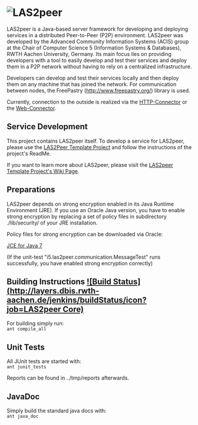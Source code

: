 ![LAS2peer](https://raw.github.com/rwth-acis/LAS2peer/master/img/las2peer_logo.png) 
=================

LAS2peer is a Java-based server framework for developing and deploying services in a distributed Peer-to-Peer (P2P) environment. LAS2peer was developed by the Advanced Community Information Systems (ACIS) group at the Chair of Computer Science 5 (Information Systems & Databases), RWTH Aachen University, Germany. Its main focus lies on providing developers with a tool to easily develop and test their services and deploy them in a P2P network without having to rely on a centralized infrastructure.

Developers can develop and test their services locally and then deploy them on any machine that has joined the network. For communication between nodes, the FreePastry (http://www.freepastry.org/) library is used.

Currently, connection to the outside is realized via the [HTTP-Connector](https://github.com/rwth-acis/LAS2peer-HttpConnector/) or the [Web-Connector](https://github.com/rwth-acis/LAS2peer-WebConnector/).

Service Development
-----------------------
This project contains LAS2peer itself. To develop a service for LAS2peer, please use the 
[LAS2Peer Template Project](https://github.com/rwth-acis/LAS2peer-Template-Project/) and follow the instructions of the project's ReadMe.  

If you want to learn more about LAS2peer, please visit the [LAS2peer Template Project's Wiki Page](https://github.com/rwth-acis/LAS2peer-Template-Project/wiki).

Preparations
-----------------------

LAS2peer depends on strong encryption enabled in its Java Runtime Environment (JRE).
If you use an Oracle Java version, you have to enable strong encryption by replacing a set of policy files in subdirectory ./lib/security/ of your JRE installation.

Policy files for strong encryption can be downloaded via Oracle:

[JCE for Java 7](http://www.oracle.com/technetwork/java/javase/downloads/jce-7-download-432124.html "JCE-7")

(If the unit-test "i5.las2peer.communication.MessageTest" runs successfully, you have enabled strong encryption correctly)


Building Instructions [![Build Status](http://layers.dbis.rwth-aachen.de/jenkins/buildStatus/icon?job=LAS2peer Core)](http://layers.dbis.rwth-aachen.de/jenkins/job/LAS2peer%20Core/)
----------------------

For building simply run:  
    ```ant compile_all```


Unit Tests
-----------

All JUnit tests are started with:  
    ```ant junit_tests```

Reports can be found in ../tmp/reports afterwards.


JavaDoc
----------

Simply build the standard java docs with:  
    ```ant java_doc```
